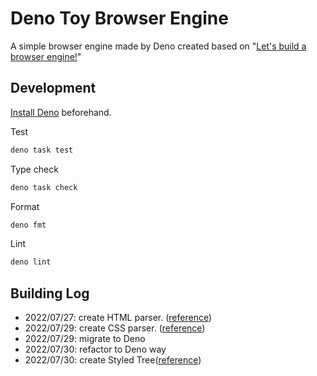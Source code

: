 # Deno Toy Browser Engine

A simple browser engine made by Deno created based on "[Let's build a browser engine!](https://limpet.net/mbrubeck/2014/08/08/toy-layout-engine-1.html)"

## Development

[Install Deno](https://deno.land/manual/getting_started/installation)
beforehand.

Test

```bash
deno task test
```

Type check

```bash
deno task check
```

Format

```bash
deno fmt
```

Lint

```bash
deno lint
```

## Building Log

- 2022/07/27: create HTML parser.
  ([reference](https://limpet.net/mbrubeck/2014/08/11/toy-layout-engine-2.html))
- 2022/07/29: create CSS parser.
  ([reference](https://limpet.net/mbrubeck/2014/08/13/toy-layout-engine-3-css.html))
- 2022/07/29: migrate to Deno
- 2022/07/30: refactor to Deno way
- 2022/07/30: create Styled Tree([reference](https://limpet.net/mbrubeck/2014/08/23/toy-layout-engine-4-style.html))
